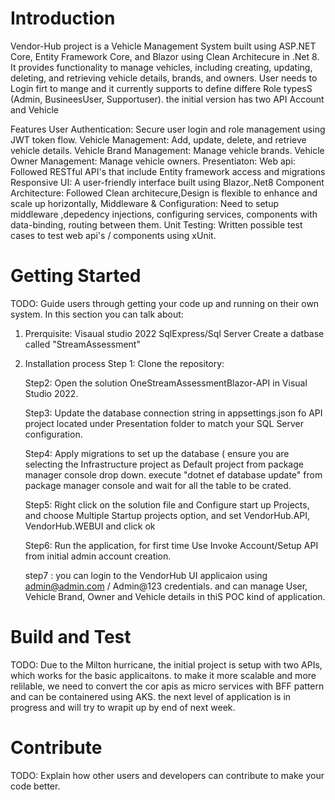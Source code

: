 # Introduction 
Vendor-Hub project is a Vehicle Management System built using ASP.NET Core, Entity Framework Core, and Blazor using Clean Architecure in .Net 8. 
It provides functionality to manage vehicles, including creating, updating, deleting, and retrieving vehicle details, brands, and owners.
User needs to Login firt to mange and it currently supports to define differe Role typesS (Admin, BusineesUser, Supportuser). the initial version has two API Account and Vehicle

Features
User Authentication: Secure user login and role management using JWT token flow.
Vehicle Management: Add, update, delete, and retrieve vehicle details.
Vehicle Brand Management: Manage vehicle brands.
Vehicle Owner Management: Manage vehicle owners.
Presentiaton:
Web api: Followed RESTful API's that include Entity framework access and migrations
Responsive UI: A user-friendly interface built using Blazor,.Net8
Component Architecture: Followed Clean architecure,Design is flexible to enhance and scale up horizontally, 
Middleware & Configuration: Need to setup middleware ,depedency injections, configuring services, components with data-binding, routing between them.
Unit Testing: Written possible test cases to test web api's / components using xUnit.

# Getting Started
TODO: Guide users through getting your code up and running on their own system. In this section you can talk about:
1. Prerquisite:
	Visaual studio 2022
	SqlExpress/Sql Server
		Create a datbase called  "StreamAssessment"
		
2.	Installation process
	Step 1: Clone the repository:
	
	Step2: Open the solution OneStreamAssessmentBlazor-API in Visual Studio 2022. 
	
	Step3: Update the database connection string in appsettings.json fo API project located under Presentation folder to match your SQL Server configuration.
	
	Step4: Apply migrations to set up the database ( ensure you are selecting the Infrastructure project as Default project from package manager console drop down.
			execute "dotnet ef database update" from package manager console and wait for all the table to be crated. 

	Step5: Right click on the solution file and Configure start up Projects, and choose Multiple Startup projects option, and set VendorHub.API, VendorHub.WEBUI and click  ok
	
    Step6: Run the application, for first time Use Invoke  Account/Setup API  from initial admin account creation.
	
	step7 : you can login  to the  VendorHub UI applicaion using admin@admin.com / Admin@123 credentials. and can manage User, Vehicle Brand, Owner and Vehicle details in thiS POC kind of application. 

	

# Build and Test
TODO: Due to the Milton hurricane, the initial project is setup with two APIs, which works for the basic applicaitons. to make it more scalable and more relilable, we need to convert the cor apis as micro services with BFF pattern 
and can be containered using AKS. the next level of application is in progress and will try to wrapit up by end of next week.

# Contribute
TODO: Explain how other users and developers can contribute to make your code better. 
